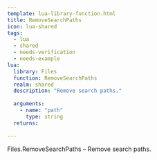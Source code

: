 ```yaml
---
template: lua-library-function.html
title: RemoveSearchPaths
icon: lua-shared
tags:
  - lua
  - shared
  - needs-verification
  - needs-example
lua:
  library: Files
  function: RemoveSearchPaths
  realm: shared
  description: "Remove search paths."
  
  arguments:
    - name: "path"
      type: string
  returns:
    
---
```


<div class="lua__search__keywords">
Files.RemoveSearchPaths &#x2013; Remove search paths.
</div>
